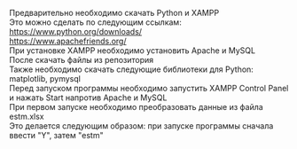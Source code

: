 Предварительно необходимо скачать Python и XAMPP  
Это можно сделать по следующим ссылкам:  
https://www.python.org/downloads/  
https://www.apachefriends.org/  
При установке XAMPP необходимо установить Apache и MySQL  
После скачать файлы из репозитория  
Также необходимо скачать следующие библиотеки для Python: matplotlib, pymysql  
Перед запуском программы необходимо запустить XAMPP Control Panel и нажать Start напротив Apache и MySQL  
При первом запуске необходимо преобразовать данные из файла estm.xlsx  
Это делается следующим образом: при запуске программы сначала ввести "Y", затем "estm"  
